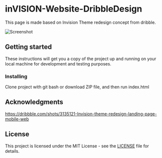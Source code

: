 # inVISION-Website-DribbleDesign
This page is made based on Invision Theme redesign concept from dribble.

![Screenshot]()

## Getting started

These instructions will get you a copy of the project up and running on your local machine for development and testing purposes.

### Installing

Clone project with git bash or download ZIP file, and then run index.html

## Acknowledgments

https://dribbble.com/shots/3135121-Invision-theme-redesign-landing-page-mobile-web

## License

This project is licensed under the MIT License - see the [LICENSE](LICENSE) file for details.
